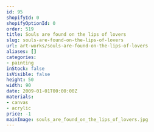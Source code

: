 ```yaml
---
id: 95
shopifyId: 0
shopifyOptionId: 0
order: 519
title: Souls are found on the lips of lovers
slug: souls-are-found-on-the-lips-of-lovers
url: art-works/souls-are-found-on-the-lips-of-lovers
aliases: []
categories:
- painting
inStock: false
isVisible: false
height: 50
width: 90
date: 2009-01-01T00:00:00Z
materials:
- canvas
- acrylic
price: -1
mainImage: souls_are_found_on_the_lips_of_lovers.jpg
---
```

